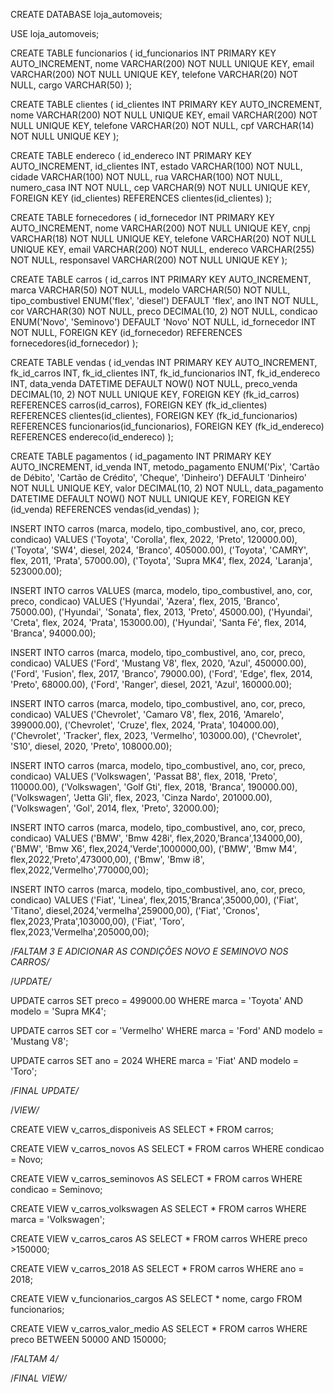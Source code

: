CREATE DATABASE loja_automoveis;

USE loja_automoveis;

CREATE TABLE funcionarios (
id_funcionarios INT PRIMARY KEY AUTO_INCREMENT,
nome VARCHAR(200) NOT NULL UNIQUE KEY,
email VARCHAR(200) NOT NULL UNIQUE KEY,
telefone VARCHAR(20) NOT NULL,
cargo VARCHAR(50)
);

CREATE TABLE clientes (
id_clientes INT PRIMARY KEY AUTO_INCREMENT,
nome VARCHAR(200) NOT NULL UNIQUE KEY,
email VARCHAR(200) NOT NULL UNIQUE KEY,
telefone VARCHAR(20) NOT NULL,
cpf VARCHAR(14) NOT NULL UNIQUE KEY
);

CREATE TABLE endereco (
id_endereco INT PRIMARY KEY AUTO_INCREMENT,
id_clientes INT,
estado VARCHAR(100)  NOT NULL,
cidade VARCHAR(100)  NOT NULL,
rua VARCHAR(100)  NOT NULL,
numero_casa INT  NOT NULL,
cep VARCHAR(9) NOT NULL UNIQUE KEY,
FOREIGN KEY (id_clientes) REFERENCES clientes(id_clientes)
);

CREATE TABLE fornecedores (
id_fornecedor INT PRIMARY KEY AUTO_INCREMENT,
nome VARCHAR(200) NOT NULL UNIQUE KEY,
cnpj VARCHAR(18) NOT NULL UNIQUE KEY,
telefone VARCHAR(20) NOT NULL UNIQUE KEY,
email VARCHAR(200) NOT NULL,
endereco VARCHAR(255)  NOT NULL,
responsavel VARCHAR(200)  NOT NULL UNIQUE KEY
);

CREATE TABLE carros (
id_carros INT PRIMARY KEY AUTO_INCREMENT,
marca VARCHAR(50)  NOT NULL,
modelo VARCHAR(50)  NOT NULL,
tipo_combustivel ENUM('flex', 'diesel') DEFAULT 'flex',
ano INT  NOT NULL,
cor VARCHAR(30)  NOT NULL,
preco DECIMAL(10, 2)  NOT NULL,
condicao ENUM('Novo', 'Seminovo') DEFAULT 'Novo' NOT NULL,
id_fornecedor INT NOT NULL,
FOREIGN KEY (id_fornecedor) REFERENCES fornecedores(id_fornecedor)
);

CREATE TABLE vendas (
id_vendas INT PRIMARY KEY AUTO_INCREMENT,
fk_id_carros INT,
fk_id_clientes INT,
fk_id_funcionarios INT,
fk_id_endereco INT,
data_venda DATETIME DEFAULT NOW() NOT NULL,
preco_venda DECIMAL(10, 2)  NOT NULL UNIQUE KEY,
FOREIGN KEY (fk_id_carros) REFERENCES carros(id_carros),
FOREIGN KEY (fk_id_clientes) REFERENCES clientes(id_clientes),
FOREIGN KEY (fk_id_funcionarios) REFERENCES funcionarios(id_funcionarios),
FOREIGN KEY (fk_id_endereco) REFERENCES endereco(id_endereco)
);

CREATE TABLE pagamentos (
id_pagamento INT PRIMARY KEY AUTO_INCREMENT,
id_venda INT,
metodo_pagamento ENUM('Pix', 'Cartão de Débito', 'Cartão de Crédito', 'Cheque', 'Dinheiro') DEFAULT 'Dinheiro' NOT NULL UNIQUE KEY,
valor DECIMAL(10, 2) NOT NULL,
data_pagamento DATETIME DEFAULT NOW() NOT NULL UNIQUE KEY,
FOREIGN KEY (id_venda) REFERENCES vendas(id_vendas)
);

INSERT INTO carros (marca, modelo, tipo_combustivel, ano, cor, preco, condicao) VALUES
('Toyota', 'Corolla', flex, 2022, 'Preto', 120000.00),
('Toyota', 'SW4', diesel, 2024, 'Branco', 405000.00),
('Toyota', 'CAMRY', flex, 2011, 'Prata', 57000.00),
('Toyota', 'Supra MK4', flex, 2024, 'Laranja', 523000.00);

INSERT INTO carros VALUES (marca, modelo, tipo_combustivel, ano, cor, preco, condicao) VALUES
('Hyundai', 'Azera', flex, 2015, 'Branco', 75000.00),
('Hyundai', 'Sonata', flex, 2013, 'Preto', 45000.00),
('Hyundai', 'Creta', flex, 2024, 'Prata', 153000.00),
('Hyundai', 'Santa Fé', flex, 2014, 'Branca', 94000.00);

INSERT INTO carros (marca, modelo, tipo_combustivel, ano, cor, preco, condicao) VALUES
('Ford', 'Mustang V8', flex, 2020, 'Azul', 450000.00),
('Ford', 'Fusion', flex, 2017, 'Branco', 79000.00),
('Ford', 'Edge', flex, 2014, 'Preto', 68000.00),
('Ford', 'Ranger', diesel, 2021, 'Azul', 160000.00);

INSERT INTO carros (marca, modelo, tipo_combustivel, ano, cor, preco, condicao) VALUES
('Chevrolet', 'Camaro V8', flex, 2016, 'Amarelo', 399000.00),
('Chevrolet', 'Cruze', flex, 2024, 'Prata', 104000.00),
('Chevrolet', 'Tracker', flex, 2023, 'Vermelho', 103000.00),
('Chevrolet', 'S10', diesel, 2020, 'Preto', 108000.00);

INSERT INTO carros (marca, modelo, tipo_combustivel, ano, cor, preco, condicao) VALUES
('Volkswagen', 'Passat B8', flex, 2018, 'Preto', 110000.00),
('Volkswagen', 'Golf Gti', flex, 2018, 'Branca', 190000.00),
('Volkswagen', 'Jetta Gli', flex, 2023, 'Cinza Nardo', 201000.00),
('Volkswagen', 'Gol', 2014, flex, 'Preto', 32000.00);

INSERT INTO carros (marca, modelo, tipo_combustivel, ano, cor, preco, condicao) VALUES
('BMW', 'Bmw 428i', flex,2020,'Branca',134000,00),
('BMW', 'Bmw X6', flex,2024,'Verde',1000000,00),
('BMW', 'Bmw M4', flex,2022,'Preto',473000,00),
('Bmw', 'Bmw i8', flex,2022,'Vermelho',770000,00);

INSERT INTO carros (marca, modelo, tipo_combustivel, ano, cor, preco, condicao) VALUES
('Fiat', 'Linea', flex,2015,'Branca',35000,00),
('Fiat', 'Titano', diesel,2024,'vermelha',259000,00),
('Fiat', 'Cronos', flex,2023,'Prata',103000,00),
('Fiat', 'Toro', flex,2023,'Vermelha',205000,00);

/*FALTAM 3 E ADICIONAR AS CONDIÇÕES NOVO E SEMINOVO NOS CARROS/*

/*UPDATE/*

UPDATE carros
SET preco = 499000.00
WHERE marca = 'Toyota' AND modelo = 'Supra MK4';

UPDATE carros
SET cor = 'Vermelho'
WHERE marca = 'Ford' AND modelo = 'Mustang V8';

UPDATE carros
SET ano = 2024
WHERE marca = 'Fiat' AND modelo = 'Toro';

/*FINAL UPDATE/*

/*VIEW/*

CREATE VIEW v_carros_disponiveis AS
SELECT * FROM carros;

CREATE VIEW v_carros_novos AS
SELECT * FROM carros
WHERE condicao = Novo;

CREATE VIEW v_carros_seminovos AS
SELECT * FROM carros
WHERE condicao = Seminovo;

CREATE VIEW v_carros_volkswagen AS
SELECT * FROM carros
WHERE marca = 'Volkswagen';

CREATE VIEW v_carros_caros AS
SELECT * FROM carros
WHERE preco >150000;

CREATE VIEW v_carros_2018 AS
SELECT * FROM carros
WHERE ano = 2018;

CREATE VIEW v_funcionarios_cargos AS
SELECT * nome, cargo FROM funcionarios;

CREATE VIEW v_carros_valor_medio AS
SELECT * FROM carros 
WHERE preco BETWEEN 50000 AND 150000;

/*FALTAM 4/*

/*FINAL VIEW/*

